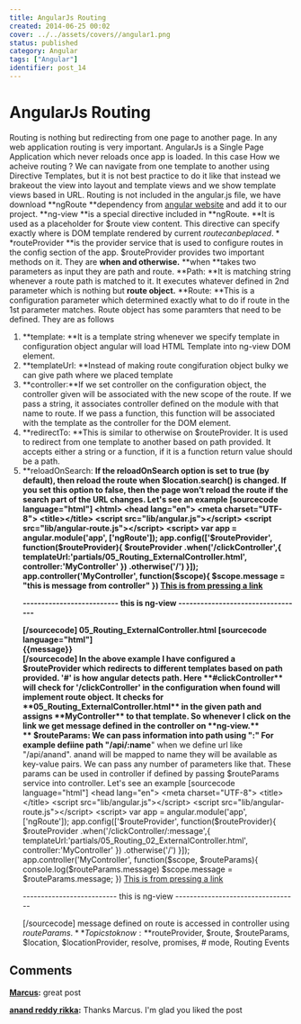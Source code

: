 ```yaml
---
title: AngularJs Routing
created: 2014-06-25 00:02
cover: ../../assets/covers//angular1.png
status: published
category: Angular
tags: ["Angular"]
identifier: post_14
---
```

# AngularJs Routing

Routing is nothing but redirecting from one page to another page. In any web application routing is very important. AngularJs is a Single Page Application which never reloads once app is loaded. In this case How we acheive routing ? We can navigate from one template to another using Directive Templates, but it is not best practice to do it like that instead we brakeout the view into layout and template views and we show template views based in URL. Routing is not included in the angular.js file, we have download **ngRoute **dependency from [angular website](https://angularjs.org) and add it to our project. **ng-view **is a special directive included in **ngRoute. **It is used as a placeholder for $route view content. This directive can specify exactly where is DOM template rendered by current $route can be placed. **$routeProvider **is the provider service that is used to configure routes in the config section of the app. $routeProvider provides two important methods on it. They are **when and otherwise.** **when **takes two parameters as input they are path and route. **Path: **It is matching string whenever a route path is matched to it. It executes whatever defined in 2nd parameter which is nothing but **route object.** **Route: **This is a configuration parameter which determined exactly what to do if route in the 1st parameter matches. Route object has some paramters that need to be defined. They are as follows 

  1. **template: **It is a template string whenever we specify template in configuration object angular will load HTML Template into ng-view DOM element.
  2. **templateUrl: **Instead of making route congifuration object bulky we can give path where we placed template
  3. **controller:**If we set controller on the configuration object, the controller given will be associated with the new scope of the route. If we pass a string, it associates controller defined on the module with that name to route. If we pass a function, this function will be associated with the template as the controller for the DOM element.
  4. **redirectTo: **This is similar to otherwise on $routeProvider. It is used to redirect from one template to another based on path provided. It accepts either a string or a function, if it is a function return value should be a path.
  5. **reloadOnSearch: **If the reloadOnSearch option is set to true (by default), then reload the route when $location.search() is changed. If you set this option to false, then the page won’t reload the route if the search part of the URL changes.
Let's see an example [sourcecode language="html"] <html> <head lang="en"> <meta charset="UTF-8"> <title></title> <script src="lib/angular.js"></script> <script src="lib/angular-route.js"></script> <script> var app = angular.module('app', ['ngRoute']); app.config(['$routeProvider', function($routeProvider){ $routeProvider .when('/clickController',{ templateUrl:'partials/05_Routing_ExternalController.html', controller:'MyController' }) .otherwise('/') }]); app.controller('MyController', function($scope){ $scope.message = "this is message from controller" }) </script> </head> <body ng-app='app'> <a href="#clickController">This is from pressing a link</a> <p>\-------------------------- this is ng-view ----------------------------------</p> <ng-view></ng-view> </body> </html> [/sourcecode] **05_Routing_ExternalController.html** [sourcecode language="html"] <div> {{message}} </div> [/sourcecode] In the above example I have configured a $routeProvider which redirects to different templates based on path provided. '#' is how angular detects path. Here **#clickController** will check for '/clickController' in the configuration when found will implement route object. It checks for **05_Routing_ExternalController.html** in the given path and assigns **MyController** to that template. So whenever I click on the link we get message defined in the controller on **ng-view.** ** $routeParams: **We can pass information into path using **":"** For example defiine path "**/api/:name**" when we define url like "/api/anand". anand will be mapped to name they will be available as key-value pairs. We can pass any number of parameters like that. These params can be used in controller if defined by passing $routeParams service into controller. Let's see an example [sourcecode language="html"] <head lang="en"> <meta charset="UTF-8"> <title></title> <script src="lib/angular.js"></script> <script src="lib/angular-route.js"></script> <script> var app = angular.module('app', ['ngRoute']); app.config(['$routeProvider', function($routeProvider){ $routeProvider .when('/clickController/:message',{ templateUrl:'partials/05_Routing_02_ExternalController.html', controller:'MyController' }) .otherwise('/') }]); app.controller('MyController', function($scope, $routeParams){ console.log($routeParams.message) $scope.message = $routeParams.message; }) </script> </head> <body ng-app='app'> <a href="#clickController/HelloWorld">This is from pressing a link</a> <p>\-------------------------- this is ng-view ----------------------------------</p> <ng-view></ng-view> </body> </html> [/sourcecode] message defined on route is accessed in controller using $routeParams. **Topics to know: **$routeProvider, $route, $routeParams, $location, $locationProvider, resolve, promises, # mode, Routing Events

## Comments

**[Marcus](#94 "2016-09-29 07:31:19"):** great post

**[anand reddy rikka](#96 "2016-10-06 21:39:11"):** Thanks Marcus. I'm glad you liked the post

